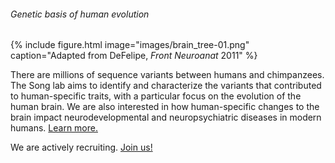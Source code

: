 ---
---

###### Genetic basis of human evolution

<!-- Placeholder, will replace with review figure -->
{%
  include figure.html
  image="images/brain_tree-01.png"
  caption="Adapted from DeFelipe, *Front Neuroanat* 2011"
%}

There are millions of sequence variants between humans and chimpanzees. The Song lab aims to identify and characterize the variants that contributed to human-specific traits, with a particular focus on the evolution of the human brain. We are also interested in how human-specific changes to the brain impact neurodevelopmental and neuropsychiatric diseases in modern humans. [Learn more.](research)

We are actively recruiting. [Join us!](joinus)